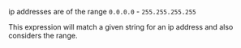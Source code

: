 ip addresses are of the range `0.0.0.0` - `255.255.255.255`

This expression will match a given string for an ip address and also considers the range.